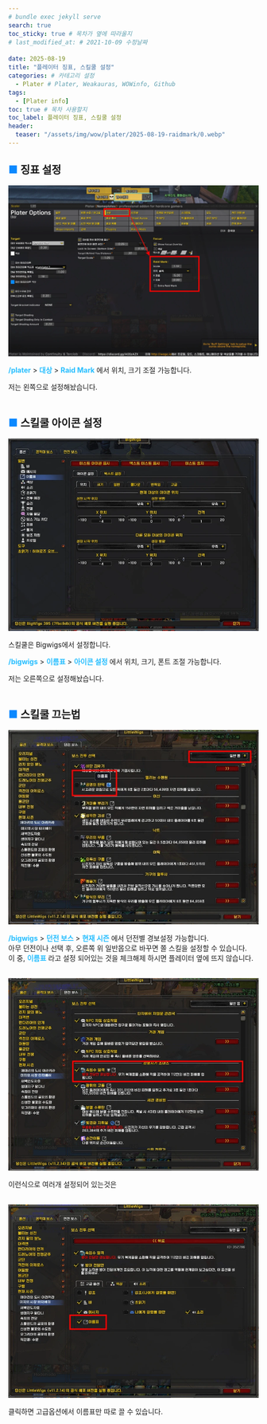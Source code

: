 ```yaml
---
# bundle exec jekyll serve
search: true
toc_sticky: true # 목차가 옆에 따라올지
# last_modified_at: # 2021-10-09 수정날짜

date: 2025-08-19
title: "플레이터 징표, 스킬쿨 설정"
categories: # 카테고리 설정
  - Plater # Plater, Weakauras, WOWinfo, Github
tags:
  - [Plater info]
toc: true # 목차 사용할지
toc_label: 플레이터 징표, 스킬쿨 설정
header:
  teaser: "/assets/img/wow/plater/2025-08-19-raidmark/0.webp"
---
```


## <span style="color:#0b89ff">■ </span>징표 설정

![이미지 설명](/assets/img/wow/plater/2025-08-19-raidmark/1.webp)

**<span style="color:#26beff">/plater</span>** > 
**<span style="color:#26beff">대상</span>** > 
**<span style="color:#26beff">Raid Mark</span>** 에서 위치, 크기 조절 가능합니다.  

저는 왼쪽으로 설정해놨습니다.
<br>
<br>

## <span style="color:#0b89ff">■ </span>스킬쿨 아이콘 설정

![이미지 설명](/assets/img/wow/plater/2025-08-19-raidmark/2.webp)

스킬쿨은 Bigwigs에서 설정합니다.

**<span style="color:#26beff">/bigwigs</span>** > 
**<span style="color:#26beff">이름표</span>** > 
**<span style="color:#26beff">아이콘 설정</span>** 에서 위치, 크기, 폰트 조절 가능합니다.

저는 오른쪽으로 설정해놨습니다.
<br>
<br>

## <span style="color:#0b89ff">■ </span>스킬쿨 끄는법

![이미지 설명](/assets/img/wow/plater/2025-08-19-raidmark/3.webp)

**<span style="color:#26beff">/bigwigs</span>** > 
**<span style="color:#26beff">던전 보스</span>** > 
**<span style="color:#26beff">현재 시즌</span>** 에서 던전별 경보설정 가능합니다.  
아무 던전이나 선택 후, 오른쪽 위 일반몹으로 바꾸면 쫄 스킬을 설정할 수 있습니다.  
이 중, **<span style="color:#26beff">이름표</span>** 라고 설정 되어있는 것을 체크해제 하시면 플레이터 옆에 뜨지 않습니다.  
<br>

![이미지 설명](/assets/img/wow/plater/2025-08-19-raidmark/4.webp)

이런식으로 여러개 설정되어 있는것은  
<br>

![이미지 설명](/assets/img/wow/plater/2025-08-19-raidmark/5.webp)

클릭하면 고급옵션에서 이름표만 따로 끌 수 있습니다.